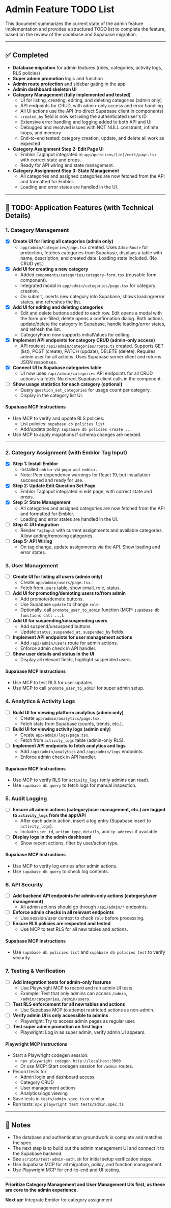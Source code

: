 # Admin Feature TODO List

This document summarizes the current state of the admin feature implementation and provides a structured TODO list to complete the feature, based on the review of the codebase and Supabase migration.

---

## ✅ Completed
- **Database migration** for admin features (roles, categories, activity logs, RLS policies)
- **Super admin promotion** logic and function
- **Admin route protection** and sidebar gating in the app
- **Admin dashboard skeleton UI**
- **Category Management (fully implemented and tested)**
    - UI for listing, creating, editing, and deleting categories (admin only)
    - API endpoints for CRUD, with admin-only access and error handling
    - All UI actions use the API (no direct Supabase client in components)
    - `created_by` field is now set using the authenticated user's ID
    - Extensive error handling and logging added to both API and UI
    - Debugged and resolved issues with NOT NULL constraint, infinite loops, and memory
    - End-to-end tested: category creation, update, and delete all work as expected
- **Category Assignment Step 2: Edit Page UI**
    - Emblor TagInput integrated in `app/questions/[id]/edit/page.tsx` with correct state and props.
    - Ready for API wiring and state management.
- **Category Assignment Step 3: State Management**
    - All categories and assigned categories are now fetched from the API and formatted for Emblor.
    - Loading and error states are handled in the UI.

---

## 🚧 TODO: Application Features (with Technical Details)

### 1. Category Management
- [x] **Create UI for listing all categories (admin only)**
    - `app/admin/categories/page.tsx` created. Uses `AdminRoute` for protection, fetches categories from Supabase, displays a table with name, description, and created date. Loading state included. (No CRUD yet.)
- [x] **Add UI for creating a new category**
    - Added `components/categories/category-form.tsx` (reusable form component).
    - Integrated modal in `app/admin/categories/page.tsx` for category creation.
    - On submit, inserts new category into Supabase, shows loading/error states, and refreshes the list.
- [x] **Add UI for editing and deleting categories**
    - Edit and delete buttons added to each row. Edit opens a modal with the form pre-filled, delete opens a confirmation dialog. Both actions update/delete the category in Supabase, handle loading/error states, and refresh the list.
    - CategoryForm now supports initialValues for editing.
- [x] **Implement API endpoints for category CRUD (admin-only access)**
    - API route at `/api/admin/categories/route.ts` created. Supports GET (list), POST (create), PATCH (update), DELETE (delete). Requires admin user for all actions. Uses Supabase server client and returns JSON responses.
- [x] **Connect UI to Supabase categories table**
    - UI now uses `/api/admin/categories` API endpoints for all CRUD actions via fetch. No direct Supabase client calls in the component.
- [ ] **Show usage statistics for each category (optional)**
    - Query `question_set_categories` for usage count per category.
    - Display in the category list UI.

#### Supabase MCP Instructions
- Use MCP to verify and update RLS policies:
    - List policies: `supabase db policies list`
    - Add/update policy: `supabase db policies create ...`
- Use MCP to apply migrations if schema changes are needed.

---

### 2. Category Assignment (with Emblor Tag Input)
- [x] **Step 1: Install Emblor**
    - Installed `emblor` via `pnpm add emblor`.
    - Note: Peer dependency warnings for React 19, but installation succeeded and ready for use.
- [x] **Step 2: Update Edit Question Set Page**
    - Emblor TagInput integrated in edit page, with correct state and props.
- [x] **Step 3: State Management**
    - All categories and assigned categories are now fetched from the API and formatted for Emblor.
    - Loading and error states are handled in the UI.
- [ ] **Step 4: UI Integration**
    - Render `TagInput` with current assignments and available categories. Allow adding/removing categories.
- [ ] **Step 5: API Wiring**
    - On tag change, update assignments via the API. Show loading and error states.

### 3. User Management
- [ ] **Create UI for listing all users (admin only)**
    - Create `app/admin/users/page.tsx`.
    - Fetch from `users` table, show email, role, status.
- [ ] **Add UI for promoting/demoting users to/from admin**
    - Add promote/demote buttons.
    - Use Supabase `update` to change `role`.
    - Optionally, call `promote_user_to_admin` function (MCP: `supabase db functions call ...`).
- [ ] **Add UI for suspending/unsuspending users**
    - Add suspend/unsuspend buttons.
    - Update `status`, `suspended_at`, `suspended_by` fields.
- [ ] **Implement API endpoints for user management actions**
    - Add `/api/admin/users` route for admin actions.
    - Enforce admin check in API handler.
- [ ] **Show user details and status in the UI**
    - Display all relevant fields, highlight suspended users.

#### Supabase MCP Instructions
- Use MCP to test RLS for user updates.
- Use MCP to call `promote_user_to_admin` for super admin setup.

### 4. Analytics & Activity Logs
- [ ] **Build UI for viewing platform analytics (admin only)**
    - Create `app/admin/analytics/page.tsx`.
    - Fetch stats from Supabase (counts, trends, etc.).
- [ ] **Build UI for viewing activity logs (admin only)**
    - Create `app/admin/logs/page.tsx`.
    - Fetch from `activity_logs` table (admin-only RLS).
- [ ] **Implement API endpoints to fetch analytics and logs**
    - Add `/api/admin/analytics` and `/api/admin/logs` endpoints.
    - Enforce admin check in API handler.

#### Supabase MCP Instructions
- Use MCP to verify RLS for `activity_logs` (only admins can read).
- Use `supabase db query` to fetch logs for manual inspection.

### 5. Audit Logging
- [ ] **Ensure all admin actions (category/user management, etc.) are logged to `activity_logs` from the app/API**
    - After each admin action, insert a log entry (Supabase insert to `activity_logs`).
    - Include `user_id`, `action_type`, `details`, and `ip_address` if available.
- [ ] **Display logs in the admin dashboard**
    - Show recent actions, filter by user/action type.

#### Supabase MCP Instructions
- Use MCP to verify log entries after admin actions.
- Use `supabase db query` to check log contents.

### 6. API Security
- [ ] **Add backend API endpoints for admin-only actions (category/user management)**
    - All admin actions should go through `/api/admin/*` endpoints.
- [ ] **Enforce admin checks in all relevant endpoints**
    - Use session/user context to check `role` before processing.
- [ ] **Ensure RLS policies are respected and tested**
    - Use MCP to test RLS for all new tables and actions.

#### Supabase MCP Instructions
- Use `supabase db policies list` and `supabase db policies test` to verify security.

### 7. Testing & Verification
- [ ] **Add integration tests for admin-only features**
    - Use Playwright MCP to record and run admin UI tests.
    - Example: Test that only admins can access `/admin`, `/admin/categories`, `/admin/users`.
- [ ] **Test RLS enforcement for all new tables and actions**
    - Use Supabase MCP to attempt restricted actions as non-admin.
- [ ] **Verify admin UI is only accessible to admins**
    - Playwright: Try to access admin pages as regular user.
- [ ] **Test super admin promotion on first login**
    - Playwright: Log in as super admin, verify admin UI appears.

#### Playwright MCP Instructions
- Start a Playwright codegen session:
    - `npx playwright codegen http://localhost:3000`
    - Or use MCP: Start codegen session for `/admin` routes.
- Record tests for:
    - Admin login and dashboard access
    - Category CRUD
    - User management actions
    - Analytics/logs viewing
- Save tests in `tests/admin.spec.ts` or similar.
- Run tests: `npx playwright test tests/admin.spec.ts`

---

## 📝 Notes
- The database and authentication groundwork is complete and matches the spec.
- The next step is to build out the admin management UI and connect it to the Supabase backend.
- See `scripts/test-admin-auth.sh` for initial setup verification steps.
- Use Supabase MCP for all migration, policy, and function management.
- Use Playwright MCP for end-to-end and UI testing.

---

**Prioritize Category Management and User Management UIs first, as these are core to the admin experience.**

**Next up:** Integrate Emblor for category assignment 